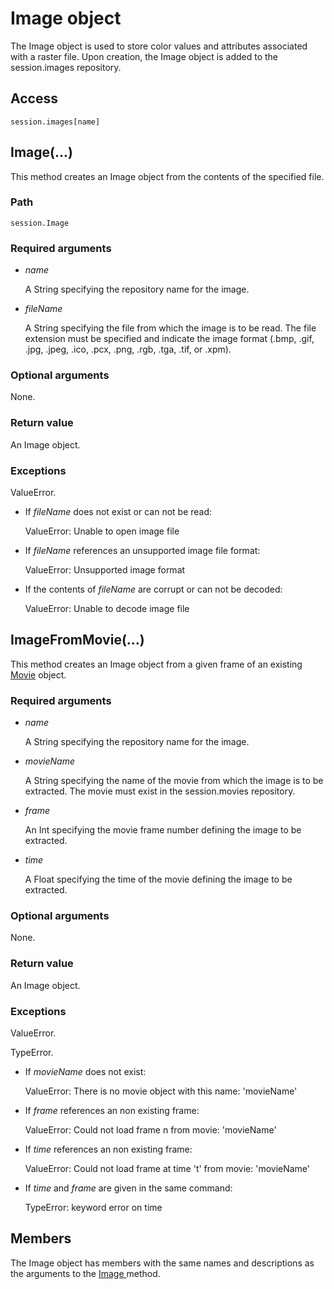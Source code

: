 # Image object

The Image object is used to store color values and attributes associated with a raster file. Upon creation, the Image object is added to the session.images repository.

## Access

```
session.images[name]
```

## Image(...)



This method creates an Image object from the contents of the specified file.



### Path

```
session.Image
```

### Required arguments

- *name*

  A String specifying the repository name for the image.

- *fileName*

  A String specifying the file from which the image is to be read. The file extension must be specified and indicate the image format (.bmp, .gif, .jpg, .jpeg, .ico, .pcx, .png, .rgb, .tga, .tif, or .xpm).

### Optional arguments

None.

### Return value

An Image object.

### Exceptions

ValueError.

- If *fileName* does not exist or can not be read:

  ValueError: Unable to open image file

- If *fileName* references an unsupported image file format:

  ValueError: Unsupported image format

- If the contents of *fileName* are corrupt or can not be decoded:

  ValueError: Unable to decode image file



## ImageFromMovie(...)



This method creates an Image object from a given frame of an existing [Movie](https://help.3ds.com/2022/english/DSSIMULIA_Established/SIMACAEKERRefMap/simaker-c-moviepyc.htm?ContextScope=all) object.



### Required arguments

- *name*

  A String specifying the repository name for the image.

- *movieName*

  A String specifying the name of the movie from which the image is to be extracted. The movie must exist in the session.movies repository.

- *frame*

  An Int specifying the movie frame number defining the image to be extracted.

- *time*

  A Float specifying the time of the movie defining the image to be extracted.

### Optional arguments

None.

### Return value

An Image object.

### Exceptions

ValueError.

TypeError.

- If *movieName* does not exist:

  ValueError: There is no movie object with this name: 'movieName'

- If *frame* references an non existing frame:

  ValueError: Could not load frame n from movie: 'movieName'

- If *time* references an non existing frame:

  ValueError: Could not load frame at time 't' from movie: 'movieName'

- If *time* and *frame* are given in the same command:

  TypeError: keyword error on time



## Members

The Image object has members with the same names and descriptions as the arguments to the [Image ](https://help.3ds.com/2022/english/DSSIMULIA_Established/SIMACAEKERRefMap/simaker-c-imagepyc.htm?ContextScope=all#simaker-imageimagepyc)method.